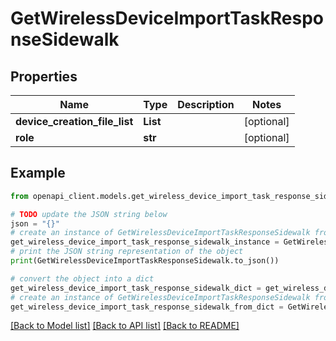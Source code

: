 # GetWirelessDeviceImportTaskResponseSidewalk


## Properties

Name | Type | Description | Notes
------------ | ------------- | ------------- | -------------
**device_creation_file_list** | **List** |  | [optional] 
**role** | **str** |  | [optional] 

## Example

```python
from openapi_client.models.get_wireless_device_import_task_response_sidewalk import GetWirelessDeviceImportTaskResponseSidewalk

# TODO update the JSON string below
json = "{}"
# create an instance of GetWirelessDeviceImportTaskResponseSidewalk from a JSON string
get_wireless_device_import_task_response_sidewalk_instance = GetWirelessDeviceImportTaskResponseSidewalk.from_json(json)
# print the JSON string representation of the object
print(GetWirelessDeviceImportTaskResponseSidewalk.to_json())

# convert the object into a dict
get_wireless_device_import_task_response_sidewalk_dict = get_wireless_device_import_task_response_sidewalk_instance.to_dict()
# create an instance of GetWirelessDeviceImportTaskResponseSidewalk from a dict
get_wireless_device_import_task_response_sidewalk_from_dict = GetWirelessDeviceImportTaskResponseSidewalk.from_dict(get_wireless_device_import_task_response_sidewalk_dict)
```
[[Back to Model list]](../README.md#documentation-for-models) [[Back to API list]](../README.md#documentation-for-api-endpoints) [[Back to README]](../README.md)


